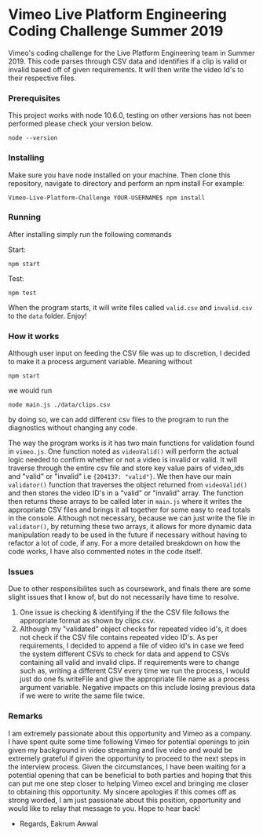 # Vimeo Live Platform Engineering Coding Challenge Summer 2019

Vimeo's coding challenge for the Live Platform Engineering team in Summer 2019. This code parses through CSV data and identifies if a
clip is valid or invalid based off of given requirements. It will then write the video Id's to their respective files.

### Prerequisites

This project works with node 10.6.0, testing on other versions has not been performed please check your version below.

```
node --version
```

### Installing

Make sure you have node installed on your machine. Then clone this repository, navigate to directory and perform an npm install
For example:

```
Vimeo-Live-Platform-Challenge YOUR-USERNAME$ npm install
```

### Running

After installing simply run the following commands

Start:

```
npm start
```

Test:

```
npm test
```

When the program starts, it will write files called `valid.csv` and `invalid.csv` to the `data` folder. Enjoy!

### How it works

Although user input on feeding the CSV file was up to discretion, I decided to make it a process argument variable. Meaning without

```
npm start
```

we would run

```
node main.js ./data/clips.csv
```

by doing so, we can add different csv files to the program to run the diagnostics without changing any code.

The way the program works is it has two main functions for validation found in `vimeo.js`. One function noted as `videoValid()` will perform the actual logic needed to confirm whether or not a video is invalid or valid. It will traverse through the entire csv file and store key value pairs of video_ids and "valid" or "invalid" i.e `{204137: "valid"}`. We then have our main `validator()` function that traverses the object returned from `videoValid()` and then stores the video ID's in a "valid" or "invalid" array.
The function then returns these arrays to be called later in `main.js` where it writes the appropriate CSV files and brings it all together for some easy to read totals in the console. Although not necessary, because we can just write the file in `validator()`, by returning these two arrays, it allows for more dynamic data manipulation ready to be used in the future if necessary without having to refactor a lot of code, if any. For a more detailed breakdown on how the code works, I have also commented notes in the code itself.

### Issues

Due to other responsibilites such as coursework, and finals there are some slight issues that I know of, but do not necessarily have time to resolve.

1. One issue is checking & identifying if the the CSV file follows
   the appropriate format as shown by clips.csv.
2. Although my "validated" object checks for repeated video id's, it does not check if the CSV file contains repeated video ID's. As per
   requirements, I decided to append a file of video id's in case we feed the system different CSVs to check for data and append to CSVs
   containing all valid and invalid clips.
   If requirements were to change such as, writing a different CSV every time we run the process, I would just do one fs.writeFile and give the appropriate file name as a process argument variable. Negative impacts on this include losing previous data if we were to write the same file twice.

### Remarks

I am extremely passionate about this opportunity and Vimeo as a company. I have spent quite some time following Vimeo for potential openings to join given my background in video streaming and live video and would be extremely grateful if given the opportunity to proceed to the next steps in the interview process. Given the circumstances, I have been waiting for a potential opening that can be beneficial to both parties and hoping that this can put me one step closer to helping Vimeo excel and bringing me closer to obtaining this opportunity. My sincere apologies if this comes off as strong worded, I am just passionate about this position, opportunity and would like to relay that message to you. Hope to hear back!

- Regards,
  Eakrum Awwal
